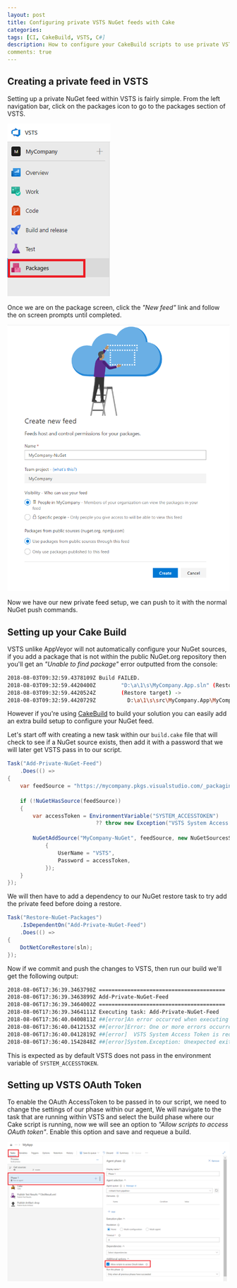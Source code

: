 ```yaml
---
layout: post
title: Configuring private VSTS NuGet feeds with Cake
categories:
tags: [CI, CakeBuild, VSTS, C#]
description: How to configure your CakeBuild scripts to use private VSTS NuGet feeds.
comments: true
---
```


## Creating a private feed in VSTS

Setting up a private NuGet feed within VSTS is fairly simple. From the left navigation bar, click on the packages icon to go to the packages section of VSTS.

![vsts-packages]

Once we are on the package screen, click the _"New feed"_ link and follow the on screen prompts until completed.

![vsts-create-new-private-nuget-feed]

Now we have our new private feed setup, we can push to it with the normal NuGet push commands.

## Setting up your Cake Build

VSTS unlike AppVeyor will not automatically configure your NuGet sources, if you add a package that is not within the public NuGet.org repository then you'll get an _"Unable to find package"_ error outputted from the console:

```bash
2018-08-03T09:32:59.4378109Z Build FAILED.
2018-08-03T09:32:59.4420400Z        "D:\a\1\s\MyCompany.App.sln" (Restore target) (1) ->
2018-08-03T09:32:59.4420524Z        (Restore target) -> 
2018-08-03T09:32:59.4420729Z          D:\a\1\s\src\MyCompany.App\MyCompany.App.csproj : error NU1101: Unable to find package MyCompany.Wibble. No packages exist with this id in source(s): Microsoft Visual Studio Offline Packages, nuget.org [D:\a\1\s\MyCompany.App.sln]

```

However if you're using [CakeBuild](https://cakebuild.net/) to build your solution you can easily add an extra build setup to configure your NuGet feed.

Let's start off with creating a new task within our `build.cake` file that will check to see if a NuGet source exists, then add it with a password that we will later get VSTS pass in to our script.

```csharp
Task("Add-Private-NuGet-Feed")
    .Does(() =>
{
    var feedSource = "https://mycompany.pkgs.visualstudio.com/_packaging/Internal-NuGet/nuget/v3/index.json";
    
    if (!NuGetHasSource(feedSource))
    {
        var accessToken = EnvironmentVariable("SYSTEM_ACCESSTOKEN")
                            ?? throw new Exception("VSTS System Access Token is required to setup Private NuGet Feed");

        NuGetAddSource("MyCompany-NuGet", feedSource, new NuGetSourcesSettings
            {
                UserName = "VSTS",
                Password = accessToken,
            });
    }
});
```

We will then have to add a dependency to our NuGet restore task to try add the private feed before doing a restore.

```csharp
Task("Restore-NuGet-Packages")
    .IsDependentOn("Add-Private-NuGet-Feed")
    .Does(() =>
{
    DotNetCoreRestore(sln);
});
```

Now if we commit and push the changes to VSTS, then run our build we'll get the following output:

```bash
2018-08-06T17:36:39.3463798Z ========================================
2018-08-06T17:36:39.3463899Z Add-Private-NuGet-Feed
2018-08-06T17:36:39.3464002Z ========================================
2018-08-06T17:36:39.3464111Z Executing task: Add-Private-NuGet-Feed
2018-08-06T17:36:40.0400811Z ##[error]An error occurred when executing task 'Add-Private-NuGet-Feed'.
2018-08-06T17:36:40.0412153Z ##[error]Error: One or more errors occurred.
2018-08-06T17:36:40.0412819Z ##[error]	VSTS System Access Token is required to setup Private NuGet Feed
2018-08-06T17:36:40.1542848Z ##[error]System.Exception: Unexpected exit code 1 returned from tool Cake.exe
```

This is expected as by default VSTS does not pass in the environment variable of `SYSTEM_ACCESSTOKEN`.

## Setting up VSTS OAuth Token

To enable the OAuth AccessToken to be passed in to our script, we need to change the settings of our phase within our agent, We will navigate to the task that are running within VSTS and select the build phase where our Cake script is running, now we will see an option to _"Allow scripts to access OAuth token"_. Enable this option and save and requeue a build.

![vsts-configure-oauth-token]


[vsts-packages]: \assets\posts\2018-08-06-configuring-private-vsts-nuget-feeds-with-cake\vsts-packages.png "VSTS Packages"

[vsts-create-new-private-nuget-feed]: \assets\posts\2018-08-06-configuring-private-vsts-nuget-feeds-with-cake\vsts-create-new-private-nuget-feed.png "Create New Private NuGet Feed"

[vsts-configure-oauth-token]: \assets\posts\2018-08-06-configuring-private-vsts-nuget-feeds-with-cake\vsts-configure-oauth-token.png "Configure OAuth Token"

